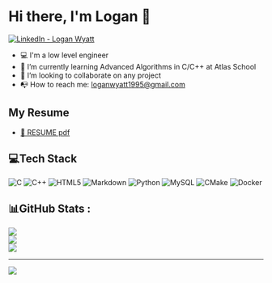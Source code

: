 # Hi there, I'm Logan 👋
[![LinkedIn - Logan Wyatt](https://img.shields.io/badge/LinkedIn_--_Logan_Wyatt-0072b1?link=https%3A%2F%2Fwww.linkedin.com%2Fin%2Flogan-wyatt%2F)
](https://www.linkedin.com/in/logan-wyatt/)

<!--
**LRWyatt801/LRWyatt801** is a ✨ _special_ ✨ repository because its `README.md` (this file) appears on your GitHub profile.
-->

- :computer: I'm a low level engineer
- :seedling: I’m currently learning Advanced Algorithms in C/C++ at Atlas School
- :dancers: I’m looking to collaborate on any project
- :mailbox_with_no_mail: How to reach me: <loganwyatt1995@gmail.com>

## My Resume

* [ :open_file_folder: RESUME pdf ](./wyatt,logan_resume.pdf)

## 💻Tech Stack
![C](https://img.shields.io/badge/c-%2300599C.svg?style=for-the-badge&logo=c&logoColor=white) ![C++](https://img.shields.io/badge/c++-%2300599C.svg?style=for-the-badge&logo=c%2B%2B&logoColor=white) ![HTML5](https://img.shields.io/badge/html5-%23E34F26.svg?style=for-the-badge&logo=html5&logoColor=white) ![Markdown](https://img.shields.io/badge/markdown-%23000000.svg?style=for-the-badge&logo=markdown&logoColor=white) ![Python](https://img.shields.io/badge/python-3670A0?style=for-the-badge&logo=python&logoColor=ffdd54) ![MySQL](https://img.shields.io/badge/mysql-%2300f.svg?style=for-the-badge&logo=mysql&logoColor=white) ![CMake](https://img.shields.io/badge/CMake-%23008FBA.svg?style=for-the-badge&logo=cmake&logoColor=white) ![Docker](https://img.shields.io/badge/docker-%230db7ed.svg?style=for-the-badge&logo=docker&logoColor=white)

## 📊GitHub Stats :
![](https://github-readme-stats.vercel.app/api?username=lrwyatt801&theme=default&hide_border=false&include_all_commits=false&count_private=false)<br/>
![](https://github-readme-streak-stats.herokuapp.com/?user=lrwyatt801&theme=default&hide_border=false)<br/>
![](https://github-readme-stats.vercel.app/api/top-langs/?username=lrwyatt801&theme=default&hide_border=false&include_all_commits=false&count_private=false&layout=compact)

---
[![](https://visitcount.itsvg.in/api?id=lrwyatt801&icon=0&color=0)](https://visitcount.itsvg.in)
